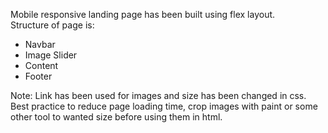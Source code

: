 Mobile responsive landing page has been built using flex layout. <br>
Structure of page is: <br>
- Navbar
- Image Slider
- Content
- Footer

Note: Link has been used for images and size has been changed in css.
Best practice to reduce page loading time, crop images with paint or some other tool to wanted size before using them in html.
